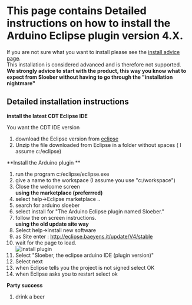 This page contains Detailed instructions on how to install the Arduino Eclipse plugin version 4.X.
===

If you are not sure what you want to install please see the
[install advice page]("install_advice.shtml").  
This installation is considered advanced and is therefore not supported.  
**We strongly advice to start with the product, this way you know what to expect from Sloeber without having to go through the "installation nightmare"**


Detailed installation instructions
-----

**install the latest CDT Eclipse IDE** 

You want the CDT IDE version 

 1. download the Eclipse version from [eclipse](http://www.eclipse.org/) 
 2. Unzip the file downloaded from Eclipse in a folder without spaces ( I assume c:/eclipse) 
  
 **Install the Arduino plugin ** 
 
 1. run the program c:/eclipse/eclipse.exe
 2. give a name to the workspace (I assume you use "c:/workspace") 
 3. Close the welcome screen  
 **using the marketplace (preferrred)**  
 4. select help->Eclipse marketplace ..  
 5. search for arduino sloeber  
 6. select install for "The Arduino Eclipse plugin named Sloeber."  
 7. follow the on screen instructions.  
 **using the old update site way**  
 4. Select help->install new software  
 5. as Site enter :  http://eclipse.baeyens.it/update/V4/stable  
 6. wait for the page to load.  
 ![install plugin](http://eclipse.baeyens.it/img/install_plugin.png)  
 8. Select "Sloeber, the eclipse arduino IDE (plugin version)"  
 9. Select next  
 10. when Eclipse tells you the project is not signed select OK  
 11. when Eclipse asks you to restart select ok  
  
 
 **Party success**
 
 1. drink a beer
    

